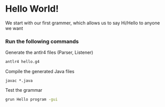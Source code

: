 # Hello World!

We start with our first grammer, which allows us to say Hi/Hello to anyone we want

### Run the following commands

Generate the antlr4 files
(Parser, Listener)

```bash
antlr4 hello.g4
```

Compile the generated Java files

```
javac *.java
```

Test the grammar

```bash
grun Hello program -gui
```
